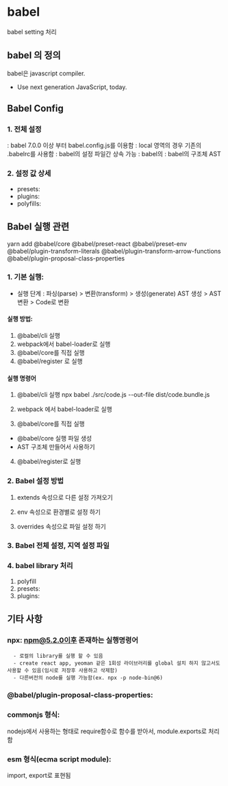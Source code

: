 # babel
babel setting 처리

## babel 의 정의
babel은 javascript compiler.
- Use next generation JavaScript, today.


## Babel Config
### 1. 전체 설정
 : babel 7.0.0 이상 부터 babel.config.js를 이용함
 : local 영역의 경우 기존의 .babelrc를 사용함
 : babel의 설정 파일간 상속 가능
 : babel의 
 : babel의 구조체 AST

### 2. 설정 값 상세
 - presets: 
 - plugins: 
 - polyfills: 

## Babel 실행 관련 

yarn add @babel/core @babel/preset-react @babel/preset-env @babel/plugin-transform-literals @babel/plugin-transform-arrow-functions @babel/plugin-proposal-class-properties

### 1. 기본 실행: 
 - 실행 단계 : 파싱(parse) > 변환(transform) > 생성(generate)
               AST 생성    >   AST 변환      > Code로 변환

#### 실행 방법:
 1. @babel/cli 실행
 2. webpack에서 babel-loader로 실행
 3. @babel/core를 직접 실행
 4. @babel/register 로 실행

#### 실행 명령어
 1. @babel/cli 실행
   npx babel ./src/code.js --out-file dist/code.bundle.js
 2. webpack 에서 babel-loader로 실행

 3. @babel/core를 직접 실행
   - @babel/core 실행 파일 생성
   - AST 구조체 만들어서 사용하기

 4. @babel/register로 실행

### 2. Babel 설정 방법
 1. extends 속성으로 다른 설정 가져오기

 2. env 속성으로 환경별로 설정 하기

 3. overrides 속성으로 파일 설정 하기

### 3. Babel 전체 설정, 지역 설정 파일

### 4. babel library 처리

 1. polyfill
 2. presets:
 3. plugins: 

## 기타 사항
### npx: npm@5.2.0이후 존재하는 실행명령어
      - 로컬의 library를 실행 할 수 있음
      - create react app, yeoman 같은 1회성 라이브러리를 global 설치 하지 않고서도 사용할 수 있음(임시로 저장후 사용하고 삭제함)
      - 다른버전의 node를 실행 가능함(ex. npx -p node-bin@6)
### @babel/plugin-proposal-class-properties: 
### commonjs 형식:
 nodejs에서 사용하는 형태로 require함수로 함수를 받아서, 
 module.exports로 처리함
### esm 형식(ecma script module):
 import, export로 표현됨